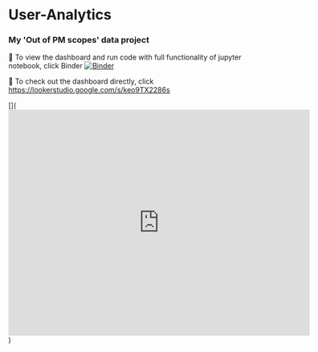 # User-Analytics
### My 'Out of PM scopes' data project 

👀 To view the dashboard and run code with full functionality of jupyter notebook, click Binder
[![Binder](https://mybinder.org/badge_logo.svg)](https://mybinder.org/v2/gh/SC92113/User-Analytics/HEAD)

👀 To check out the dashboard directly, click https://lookerstudio.google.com/s/keo9TX2286s 



[](<iframe width="600" height="450" src="https://lookerstudio.google.com/embed/reporting/5885ee14-cbb2-4614-ab7e-4a8cd1a77144/page/p_gojl9tdwzc" frameborder="0" style="border:0" allowfullscreen sandbox="allow-storage-access-by-user-activation allow-scripts allow-same-origin allow-popups allow-popups-to-escape-sandbox"></iframe>)
